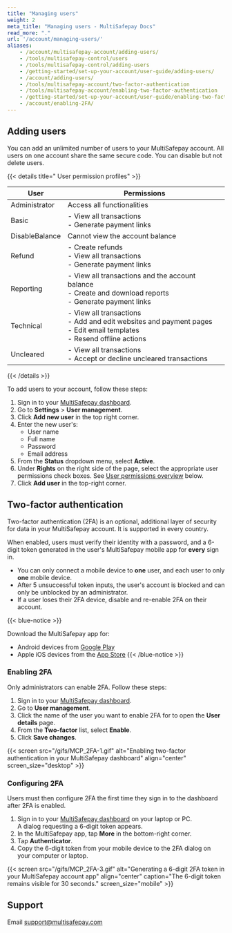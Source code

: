 ```yaml
---
title: "Managing users"
weight: 2
meta_title: "Managing users - MultiSafepay Docs"
read_more: "."
url: '/account/managing-users/'
aliases:
    - /account/multisafepay-account/adding-users/
    - /tools/multisafepay-control/users
    - /tools/multisafepay-control/adding-users
    - /getting-started/set-up-your-account/user-guide/adding-users/
    - /account/adding-users/
    - /tools/multisafepay-account/two-factor-authentication
    - /tools/multisafepay-account/enabling-two-factor-authentication
    - /getting-started/set-up-your-account/user-guide/enabling-two-factor-authentication/
    - /account/enabling-2FA/
---
```

## Adding users
You can add an unlimited number of users to your MultiSafepay account. All users on one account share the same secure code. You can disable but not delete users.

{{< details title=" User permission profiles" >}}

| User | Permissions |
|---|---|
| Administrator | Access all functionalities |
| Basic | - View all transactions <br> - Generate payment links |
| DisableBalance | Cannot view the account balance |
| Refund | - Create refunds <br> - View all transactions <br> - Generate payment links |
| Reporting | - View all transactions and the account balance <br> - Create and download reports <br> - Generate payment links |
| Technical | - View all transactions <br> - Add and edit websites and payment pages <br> - Edit email templates <br> - Resend offline actions |
| Uncleared | - View all transactions <br> - Accept or decline uncleared transactions |

{{< /details >}}

To add users to your account, follow these steps:

1. Sign in to your [MultiSafepay dashboard](https://merchant.multisafepay.com).
2. Go to **Settings** > **User management**.
3. Click **Add new user** in the top right corner.
4. Enter the new user's:  
    - User name
    - Full name
    - Password
    - Email address
5. From the **Status** dropdown menu, select **Active**.
6. Under **Rights** on the right side of the page, select the appropriate user permissions check boxes. See [User permissions overview](#user-permissions-overview) below.
7. Click **Add user** in the top-right corner.

## Two-factor authentication
    
 Two-factor authentication (2FA) is an optional, additional layer of security for data in your MultiSafepay account. It is supported in every country.

When enabled, users must verify their identity with a password, and a 6-digit token generated in the user's MultiSafepay mobile app for **every** sign in.

- You can only connect a mobile device to **one** user, and each user to only **one** mobile device.
- After 5 unsuccessful token inputs, the user's account is blocked and can only be unblocked by an administrator. 
- If a user loses their 2FA device, disable and re-enable 2FA on their account.

{{< blue-notice >}}

Download the MultiSafepay app for:

- Android devices from [Google Play](https://play.google.com/store/apps/details?id=com.multisafepay.control)
- Apple iOS devices from the [App Store](https://apps.apple.com/app/multisafepay-control/id929955963)
{{< /blue-notice >}}

### Enabling 2FA

Only administrators can enable 2FA. Follow these steps: 

1. Sign in to your [MultiSafepay dashboard](https://merchant.multisafepay.com).
2. Go to **User management**.
3. Click the name of the user you want to enable 2FA for to open the **User details** page.
4. From the **Two-factor** list, select **Enable**.
5. Click **Save changes**.

{{< screen src="/gifs/MCP_2FA-1.gif" alt="Enabling two-factor authentication in your MultiSafepay dashboard" align="center" screen_size="desktop" >}}

### Configuring 2FA

Users must then configure 2FA the first time they sign in to the dashboard after 2FA is enabled.

1.  Sign in to your [MultiSafepay dashboard](https://merchant.multisafepay.com) on your laptop or PC.  
A dialog requesting a 6-digit token appears.
2. In the MultiSafepay app,  tap **More** in the bottom-right corner.
3. Tap **Authenticator**.
4. Copy the 6-digit token from your mobile device to the 2FA dialog on your computer or laptop.

{{< screen src="/gifs/MCP_2FA-3.gif" alt="Generating a 6-digit 2FA token in your MultiSafepay account app" align="center" caption="The 6-digit token remains visible for 30 seconds." screen_size="mobile" >}} 

## Support
Email <support@multisafepay.com>

